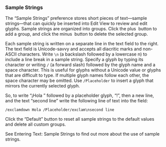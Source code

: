 ### Sample Strings

The “Sample Strings” preference stores short pieces of text—sample strings—that can quickly be inserted into Edit View to review and edit glyphs.
Sample strings are organized into groups.
Click the plus  button to add a group, and click the minus  button to delete the selected group.

Each sample string is written on a separate line in the text field to the right.
The text field is Unicode-savvy and accepts all diacritic marks and non-ASCII characters.
Write `\n` (a backslash followed by a lowercase n) to include a line break in a sample string.
Specify a glyph by typing its character or writing `/` (a forward slash) followed by the glyph name and a space character.
This is useful for glyphs without a Unicode value or glyphs that are difficult to type.
If multiple glyph names follow each other, the space character may be omitted.
Use `/Placeholder` to insert a glyph that mirrors the currently selected glyph.

So, to write “¡Hola ” followed by a placeholder glyph, “!”, then a new line, and the text “second line” write the following line of text into the field:

```
/exclamdown Hola /Placeholder/exclam\nsecond line
```

Click the “Default” button to reset all sample strings to the default values and delete all custom groups.

See Entering Text: Sample Strings to find out more about the use of sample strings.